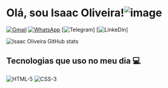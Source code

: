 # Olá, sou Isaac Oliveira!![image](https://user-images.githubusercontent.com/105445303/178842425-49a8bfc1-bad9-4237-8ab1-eabb51739120.png)


[![Gmail](https://img.shields.io/badge/Gmail-D14836?style=for-the-badge&logo=gmail&logoColor=white)](https://isaactpoliveira@gmail.com)
[![WhatsApp](https://img.shields.io/badge/WhatsApp-25D366?style=for-the-badge&logo=whatsapp&logoColor=white)]()
[![Telegram](https://img.shields.io/badge/Telegram-2CA5E0?style=for-the-badge&logo=telegram&logoColor=white)]
[![LinkeDin](https://img.shields.io/badge/LinkedIn-0077B5?style=for-the-badge&logo=linkedin&logoColor=white)]

![Isaac Oliveira GitHub stats](https://github-readme-stats.vercel.app/api?username=IsaacSilva&show_icons=true&theme=tokyonight)

## Tecnologias que uso no meu dia 💻
<div style="display:inline-block">
<img align="center" alt="HTML-5" src="https://img.shields.io/badge/HTML5-E34F26?style=for-the-badge&logo=html5&logoColor=white"/>
<img align="center" alt="CSS-3" src="https://img.shields.io/badge/CSS3-1572B6?style=for-the-badge&logo=css3&logoColor=white"/>
</div>


